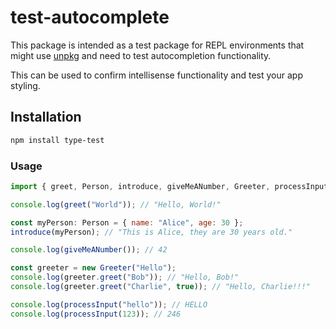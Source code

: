 # test-autocomplete

This package is intended as a test package for REPL environments that might use [unpkg](http://unpkg.com/) and need to test autocompletion functionality.

This can be used to confirm intellisense functionality and test your app styling.

## Installation

```bash
npm install type-test
```

### Usage

```javascript
import { greet, Person, introduce, giveMeANumber, Greeter, processInput } from 'type-test';

console.log(greet("World")); // "Hello, World!"

const myPerson: Person = { name: "Alice", age: 30 };
introduce(myPerson); // "This is Alice, they are 30 years old."

console.log(giveMeANumber()); // 42

const greeter = new Greeter("Hello");
console.log(greeter.greet("Bob")); // "Hello, Bob!"
console.log(greeter.greet("Charlie", true)); // "Hello, Charlie!!!"

console.log(processInput("hello")); // HELLO
console.log(processInput(123)); // 246
```
